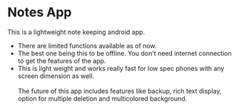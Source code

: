 # Notes App
This is a lightweight note keeping android app.
* There are limited functions available as of now.
* The best one being this to be offline. You don't need internet connection to get the features of the app.
* This is light weight and works really fast for low spec phones with any screen dimension as well.<br/><br/>
The future of this app includes features like backup, rich text display, option for multiple deletion and multicolored background.
